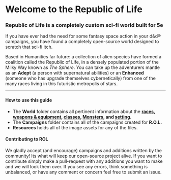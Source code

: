 # Welcome to the Republic of Life

### Republic of Life is a completely custom sci-fi world built for 5e

If you have ever had the need for some fantasy space action in your d&d® campaigns, you have found a completely open-source world designed to scratch that sci-fi itch.

Based in Humanities far future: a collection of alien species have formed a coalition called the Republic of Life, in a densely populated portion of the Milky Way known as *The Sphere*. You can take up the adventurers mantle as an **Adept** (a person with supernatural abilities) or an **Enhanced** (someone who has upgrade themselves cybernetically) from one of the many races living in this futuristic metropolis of stars.

---

#### How to use this guide

- The **World** folder contains all pertinent information about the **[races](World/races.md), [weapons & equipment](World/weapons_and_items.md), [classes](World/classes.md), [Monsters](World/monsters_and_enemies.md), and [setting](World/overview.md)**.
- The **Campaigns** folder contains all of the campaigns created for **R.O.L.**
- **Resources** holds all of the image assets for any of the files.

#### Contributing to ROL

We gladly accept (and encourage) campaigns and additions written by the community! Its what will keep our open-source project alive. If you want to contribute simply make a pull-request with any additions you want to make and we will look them over. If you see any errors, think something is unbalanced, or have any  comment or concern feel free to submit an issue.